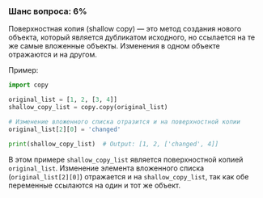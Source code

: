 ### Шанс вопроса: 6%

Поверхностная копия (shallow copy) — это метод создания нового объекта, который является дубликатом исходного, но ссылается на те же самые вложенные объекты. Изменения в одном объекте отражаются и на другом.

Пример:
```python
import copy

original_list = [1, 2, [3, 4]]
shallow_copy_list = copy.copy(original_list)

# Изменение вложенного списка отразится и на поверхностной копии
original_list[2][0] = 'changed'

print(shallow_copy_list)  # Output: [1, 2, ['changed', 4]]
```

В этом примере `shallow_copy_list` является поверхностной копией `original_list`. Изменение элемента вложенного списка (`original_list[2][0]`) отражается и на `shallow_copy_list`, так как обе переменные ссылаются на один и тот же объект.